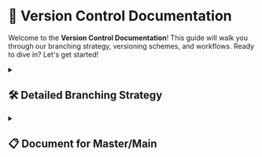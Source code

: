 # 🎯 Version Control Documentation

Welcome to the **Version Control Documentation**! This guide will walk you through our branching strategy, versioning schemes, and workflows. Ready to dive in? Let's get started!

<details>
<summary><h2>🛠️ Detailed Branching Strategy</h2></summary>

Here’s a clear guide to understanding our branching strategy. This section outlines the different types of branches we use and how they work together.

## 1.1 Branch Types

### Branch Types Overview

**Understanding Our Branches:**

- **📦 Master/Main Branch:**
  - **Purpose:** This is our stable branch, containing production-ready code. All code that’s deployed to clients is merged into this branch.
  - **Versioning:** Follows Semantic Versioning (SEMVER): `MAJOR.MINOR.PATCH`.
    - **MAJOR:** For breaking changes.
    - **MINOR:** For new features that are backward-compatible.
    - **PATCH:** For minor bug fixes.
  - **Update Rules:** 
    - **MAJOR Changes:** Increase the MAJOR version.
    - **MINOR Changes:** Increase the MINOR version.
    - **PATCH Fixes:** Increase the PATCH version.

- **🚀 Develop Branch:**
  - **Purpose:** This branch serves as the integration point for new features and bug fixes before they are merged into `master/main`.
  - **Versioning:** Uses the format `MAJOR.MINOR.PATCH-dev-FEATURE.BUG.ITERATION`.
    - **dev:** Indicates the development stage.
    - **FEATURE, BUG, ITERATION:** Tracks the progress of development.
  - **Update Rules:** 
    - **FEATURE Increment:** When a new feature branch is merged.
    - **BUG Increment:** When a bug fix branch is merged.
    - **ITERATION Increment:** For each development iteration or change.

- **🔨 Feature/Bug Branches:**
  - **Purpose:** These branches are used to develop new features or fix bugs. They are created from the `develop` branch and are intended to keep the main codebase stable.
  - **Naming Convention:**
    - Feature branches: `feature/feature-name-vX.Y.Z`
    - Bug branches: `bug/bug-description-vX.Y.Z`
  - **Update Rules:** 
    - **Versioning:** These branches inherit their version from the `develop` branch but do not have their own version numbers.

### Example Branch Structure

Here’s an example of how our branches might evolve:

```plaintext
master/main -> 2.0.0
      |
      v
develop -> 2.0.0-dev-0.0.0
      |
      v
feature/login-screen-v2.0.0
bug/fix-login-error-v2.0.0
      |
      v
develop -> 2.0.0-dev-1.1.0
      |
      v
master/main -> 2.1.0
```
- **Starting Point:** `master/main` at version `2.0.0`.
- **Development Stage:** `develop` at `2.0.0-dev-0.0.0`, with feature and bug branches.
- **Updates:** `develop` progresses to `2.0.0-dev-1.1.0` as changes are integrated, and `master/main` is updated to `2.1.0`.
This structure ensures smooth integration of new features and bug fixes, leading to stable releases.
</details>

<details>
<summary><h2>📋 Document for Master/Main </h2></summary>

This section outlines how we manage versioning and updates for our `master/main` branch. Understanding these guidelines helps ensure that our releases are consistent and well-documented.

## 2.1 Versioning Scheme

### Versioning Scheme for `master/main`

- **Semantic Versioning (SEMVER):** We use the format `MAJOR.MINOR.PATCH` for our releases.
  - **MAJOR:** Represents significant changes that break backward compatibility.
  - **MINOR:** Indicates backward-compatible new features or enhancements.
  - **PATCH:** Denotes small bug fixes or minor improvements that are backward-compatible.

## 2.2 Rules for Versioning

### Versioning Rules

**How to Increment Versions:**

- **MAJOR Version Increment:**
  - Triggered by breaking changes or major updates.
  - **Example:** Updating from `1.0.0` to `2.0.0` might involve a complete redesign of the application.

- **MINOR Version Increment:**
  - Applied when new features are added that do not break backward compatibility.
  - **Example:** Moving from `2.0.0` to `2.1.0` could introduce new functionality such as a new payment gateway.

- **PATCH Version Increment:**
  - Used for backward-compatible bug fixes or minor tweaks.
  - **Example:** Changing from `2.1.0` to `2.1.1` may fix a minor issue like a small UI glitch.

## 2.3 Examples

### Versioning Examples

**Here’s how different versions look:**

- **Version 1.0.0:** The initial release featuring core functionalities.
- **Version 1.1.0:** Introduced additional reporting features.
- **Version 1.1.1:** Addressed minor bugs related to user settings.
- **Version 2.0.0:** Marked a major overhaul of the user interface and core features.

These examples illustrate how our version numbers reflect the nature and scale of changes in each release.

</details>
